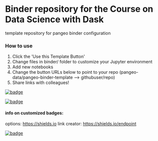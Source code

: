 # Binder repository for the Course on Data Science with Dask

template repository for pangeo binder configuration

### How to use
1) Click the 'Use this Template Button'
2) Change files in binder/ folder to customize your Jupyter environment
3) Add new notebooks
4) Change the button URLs below to point to your repo (pangeo-data/pangeo-binder-template --> githubuser/repo)
5) Share links with colleagues! 

[![badge](https://img.shields.io/static/v1.svg?logo=Jupyter&label=Pangeo+Binder&message=GCE+us-central1&color=blue)](https://binder.pangeo.io/v2/gh/pangeo-data/pangeo-binder-template/master?urlpath=lab)

[![badge](https://img.shields.io/static/v1.svg?logo=Jupyter&label=Pangeo+Binder&message=AWS+us-west-2&color=orange)](https://aws-uswest2-binder.pangeo.io/v2/gh/pangeo-data/pangeo-binder-template/master?urlpath=lab)


#### info on customized badges:

options: https://shields.io
link creator: https://shields.io/endpoint

[![badge](https://img.shields.io/static/v1.svg?label=Project&message=Jupyter&logo=Jupyter)](https://jupyter.org)
